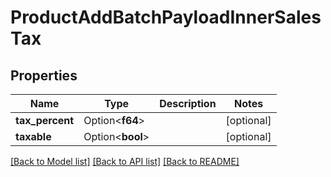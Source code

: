 # ProductAddBatchPayloadInnerSalesTax

## Properties

Name | Type | Description | Notes
------------ | ------------- | ------------- | -------------
**tax_percent** | Option<**f64**> |  | [optional]
**taxable** | Option<**bool**> |  | [optional]

[[Back to Model list]](../README.md#documentation-for-models) [[Back to API list]](../README.md#documentation-for-api-endpoints) [[Back to README]](../README.md)


